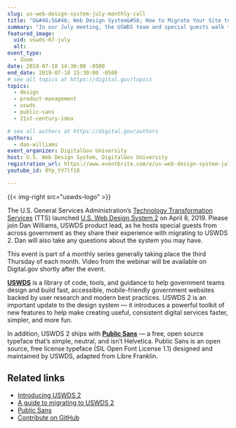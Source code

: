 ```yaml
---
slug: us-web-design-system-july-monthly-call
title: "U&#46;S&#46; Web Design System&#58; How to Migrate Your Site to USWDS 2"
summary: "In our July meeting, the USWDS team and special guests walk through migrating sites to USWDS 2 and take any questions you might have."
featured_image:
  uid: uswds-07-july
  alt:
event_type:
  - Zoom
date: 2019-07-18 14:30:00 -0500
end_date: 2019-07-18 15:30:00 -0500
# see all topics at https://digital.gov/topics
topics:
  - design
  - product-management
  - uswds
  - public-sans
  - 21st-century-idea

# see all authors at https://digital.gov/authors
authors:
  - dan-williams
event_organizer: DigitalGov University
host: U.S. Web Design System, DigitalGov University
registration_url: https://www.eventbrite.com/e/us-web-design-system-july-monthly-call-registration-63426916615
youtube_id: 0Yp_tV7lf18

---
```


{{< img-right src="uswds-logo" >}}

The U.S. General Services Administration’s [Technology Transformation Services](https://www.gsa.gov/tts) (TTS) launched [U.S. Web Design System 2](https://designsystem.digital.gov/) on April 8, 2019. Please join Dan Williams, USWDS product lead, as he hosts special guests from across government as they share their experience with migrating to USWDS 2. Dan will also take any questions about the system you may have.

This event is part of a monthly series generally taking place the third Thursday of each month. Video from the webinar will be available on Digital.gov shortly after the event.

[**USWDS**](https://designsystem.digital.gov/) is a library of code, tools, and guidance to help government teams design and build fast, accessible, mobile-friendly government websites backed by user research and modern best practices. USWDS 2 is an important update to the design system — it introduces a powerful toolkit of new features to help make creating useful, consistent digital services faster, simpler, and more fun.

In addition, USWDS 2 ships with [**Public Sans**](https://public-sans.digital.gov/) — a free, open source typeface that’s simple, neutral, and isn’t Helvetica. Public Sans is an open source, free license typeface (SIL Open Font License 1.1) designed and maintained by USWDS, adapted from Libre Franklin.

## Related links

- [Introducing USWDS 2](https://designsystem.digital.gov/whats-new/updates/2019/04/08/introducing-uswds-2-0/)
- [A guide to migrating to USWDS 2](https://designsystem.digital.gov/documentation/migration/)
- [Public Sans](https://public-sans.digital.gov/)
- [Contribute on GitHub](https://github.com/uswds/uswds)
